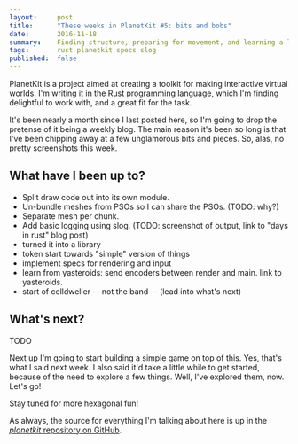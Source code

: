 ```yaml
---
layout:     post
title:      "These weeks in PlanetKit #5: bits and bobs"
date:       2016-11-18
summary:    Finding structure, preparing for movement, and learning a lot from Yasteroids.
tags:       rust planetkit specs slog
published:  false
---
```


PlanetKit is a project aimed at creating a toolkit for making interactive virtual worlds. I'm writing it in the Rust programming language, which I'm finding delightful to work with, and a great fit for the task.

It's been nearly a month since I last posted here, so I'm going to drop the pretense of it being a weekly blog. The main reason it's been so long is that I've been chipping away at a few unglamorous bits and pieces. So, alas, no pretty screenshots this week.


## What have I been up to?

- Split draw code out into its own module.
- Un-bundle meshes from PSOs so I can share the PSOs. (TODO: why?)
- Separate mesh per chunk.
- Add basic logging using slog. (TODO: screenshot of output, link to "days in rust" blog post)
- turned it into a library
- token start towards "simple" version of things
- implement specs for rendering and input
- learn from yasteroids: send encoders between render and main. link to yasteroids.
- start of celldweller -- not the band -- (lead into what's next)


## What's next?

TODO

Next up I'm going to start building a simple game on top of this. Yes, that's what I said next week. I also said it'd take a little while to get started, because of the need to explore a few things. Well, I've explored them, now. Let's go!

Stay tuned for more hexagonal fun!

As always, the source for everything I'm talking about here is up in the [_planetkit_ repository on GitHub](https://github.com/jeffparsons/planetkit).
